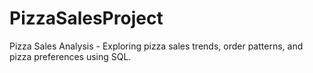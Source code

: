# PizzaSalesProject
Pizza Sales Analysis - Exploring pizza sales trends, order patterns, and pizza preferences using SQL. 
